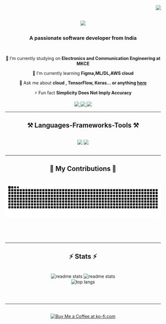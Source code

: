 <img align="right" src="https://visitor-badge.laobi.icu/badge?page_id=Sanjai34.Sanjai34" />

<h1 align="center">
    <img src="https://readme-typing-svg.herokuapp.com/?font=Righteous&size=35&center=true&vCenter=true&width=500&height=70&duration=4000&lines=Hi+There!+👋;+I'm+Sanjai+Balakrishnan!;" />
</h1>

<h3 align="center">A passionate software developer from India</h3>

<br/>

<div align="center">
 
 🔭 I’m currently studying on **Electronics and Communication Engineering at MKCE**
 
 🌱 I’m currently learning **Figma,ML/DL,AWS cloud**

💬 Ask me about **cloud , TensorFlow, Keras... or anything [here](https://github.com/Sanjai34/Sanjai34/issues)**

⚡ Fun fact **Simplicity Does Not Imply Accuracy**

 </div>
 
<div align="center"> 
  <a href="mailto:pedro.sales.sanjaibalakrishnan15@gmail.com">
    <img src="https://img.shields.io/badge/Gmail-333333?style=for-the-badge&logo=gmail&logoColor=red" />
  </a>
  <a href="https://linkedin.com/in/sanjai-balakrishnan-833399222" target="_blank">
    <img src="https://img.shields.io/badge/LinkedIn-0077B5?style=for-the-badge&logo=linkedin&logoColor=white" target="_blank" />
  </a>
  <a href="https://Sanjai34.github.io" target="_blank">
     <img src="https://img.shields.io/badge/Portfolio-FF5722?style=for-the-badge&logo=todoist&logoColor=white" target="_blank" /> <!-- sqlite, safari, google-chrome are other good icon options -->
  </a>
</div>

 <hr/>
 
<h2 align="center">⚒️ Languages-Frameworks-Tools ⚒️</h2>
<br/>
<div align="center">
    <img src="https://skillicons.dev/icons?i=anaconda,arduino,aws,blender,html,css,vscode,github,figma,git" />
    <img src="https://skillicons.dev/icons?i=python,c,cpp,java,r,matlab,tensorflow" /><br>
</div>

<br/>
<hr/>

<div align="center">
  <h2>🐍 My Contributions 🐍</h2>
  <br>
  <img alt="snake eating my contributions" src="https://raw.githubusercontent.com/Sanjai34/Sanjai34/output/github-contribution-grid-snake.svg" />
  
  <br/><br/><br/>
</div>


<hr/>

<h2 align="center">⚡ Stats ⚡</h2>
<br>
<div align=center>
  <img width=375 src="https://github-readme-stats.vercel.app/api?username=Sanjai34&theme=midnight-purple&hide_border=false&include_all_commits=false&count_private=false"alt="readme stats" />
  <img width=410 src="https://github-readme-streak-stats.herokuapp.com/?user=Sanjai34&theme=midnight-purple&hide_border=false"alt="readme stats" />
  <br/>
  <img width=350 align="center" src="https://github-readme-stats.vercel.app/api/top-langs/?username=Sanjai34&theme=midnight-purple&hide_border=false&include_all_commits=false&count_private=false&layout=compact" alt="top langs" />
</div>

<br/><br/>
<hr/>


<br/>

<div align="center">
<a href='https://ko-fi.com/V7V4RAK9C' target='_blank'><img height='64' style='border:0px;height:64px;' src='https://storage.ko-fi.com/cdn/kofi1.png?v=3' border='0' alt='Buy Me a Coffee at ko-fi.com' /></a>
</div>

<br/>
